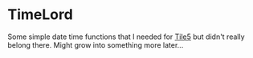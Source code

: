 # TimeLord

Some simple date time functions that I needed for [Tile5](http://github.com/sidelab/tile5) 
but didn't really belong there.  Might grow into something more later...